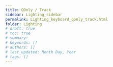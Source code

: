 ```yaml
---
title: QOnly / Track
sidebar: Lighting_sidebar
permalink: Lighting_keyboard_qonly_track.html
folder: Lighting
# draft: true
# toc: true
# summary: 
# keywords: []
# authors: []
# last_updated: Month Day, Year
# tags: []
---
```

